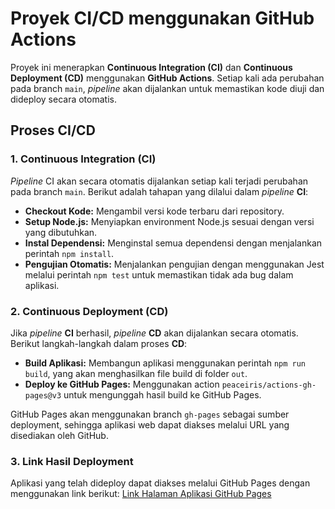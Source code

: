 # Proyek CI/CD menggunakan GitHub Actions

Proyek ini menerapkan **Continuous Integration (CI)** dan **Continuous Deployment (CD)** menggunakan **GitHub Actions**. Setiap kali ada perubahan pada branch `main`, *pipeline* akan dijalankan untuk memastikan kode diuji dan dideploy secara otomatis.

## Proses CI/CD

### 1. **Continuous Integration (CI)**

*Pipeline* CI akan secara otomatis dijalankan setiap kali terjadi perubahan pada branch `main`. Berikut adalah tahapan yang dilalui dalam *pipeline* **CI**:

- **Checkout Kode:** Mengambil versi kode terbaru dari repository.
- **Setup Node.js:** Menyiapkan environment Node.js sesuai dengan versi yang dibutuhkan.
- **Instal Dependensi:** Menginstal semua dependensi dengan menjalankan perintah `npm install`.
- **Pengujian Otomatis:** Menjalankan pengujian dengan menggunakan Jest melalui perintah `npm test` untuk memastikan tidak ada bug dalam aplikasi.

### 2. **Continuous Deployment (CD)**
Jika *pipeline* **CI** berhasil, *pipeline* **CD** akan dijalankan secara otomatis. Berikut langkah-langkah dalam proses **CD**:

- **Build Aplikasi:** Membangun aplikasi menggunakan perintah `npm run build`, yang akan menghasilkan file build di folder `out`.
- **Deploy ke GitHub Pages:** Menggunakan action `peaceiris/actions-gh-pages@v3` untuk mengunggah hasil build ke GitHub Pages.

GitHub Pages akan menggunakan branch `gh-pages` sebagai sumber deployment, sehingga aplikasi web dapat diakses melalui URL yang disediakan oleh GitHub.

### **3. Link Hasil Deployment**
Aplikasi yang telah dideploy dapat diakses melalui GitHub Pages dengan menggunakan link berikut:
[Link Halaman Aplikasi GitHub Pages](https://github.com/LuckyAb13/ci-cd-21060122130091-elektro)
